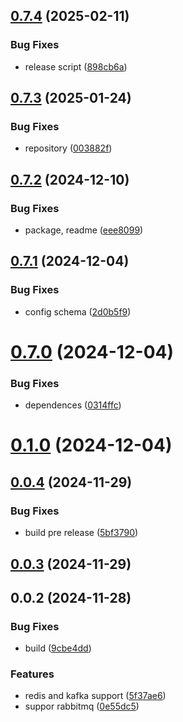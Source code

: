 ## [0.7.4](https://github.com/cmmvio/cmmv-queue/compare/v0.7.3...v0.7.4) (2025-02-11)


### Bug Fixes

* release script ([898cb6a](https://github.com/cmmvio/cmmv-queue/commit/898cb6a1eb6c89df6aafe93fc87027a4044390d5))



## [0.7.3](https://github.com/cmmvio/cmmv-queue/compare/v0.7.2...v0.7.3) (2025-01-24)


### Bug Fixes

* repository ([003882f](https://github.com/cmmvio/cmmv-queue/commit/003882f12f925bd802020eb41975324dc164c3ad))



## [0.7.2](https://github.com/cmmvio/cmmv-queue/compare/v0.7.1...v0.7.2) (2024-12-10)


### Bug Fixes

* package, readme ([eee8099](https://github.com/cmmvio/cmmv-queue/commit/eee8099a4c1d009cabf86cfdffe1a3c045884a4b))



## [0.7.1](https://github.com/cmmvio/cmmv-queue/compare/v0.7.0...v0.7.1) (2024-12-04)


### Bug Fixes

* config schema ([2d0b5f9](https://github.com/cmmvio/cmmv-queue/commit/2d0b5f95ee78cdbe68dc8a179ab74f13c7951dc7))



# [0.7.0](https://github.com/cmmvio/cmmv-queue/compare/v0.1.0...v0.7.0) (2024-12-04)


### Bug Fixes

* dependences ([0314ffc](https://github.com/cmmvio/cmmv-queue/commit/0314ffc2d27534d679de61e360ac6928245cd0cf))



# [0.1.0](https://github.com/cmmvio/cmmv-queue/compare/v0.0.4...v0.1.0) (2024-12-04)



## [0.0.4](https://github.com/cmmvio/cmmv-queue/compare/v0.0.3...v0.0.4) (2024-11-29)


### Bug Fixes

* build pre release ([5bf3790](https://github.com/cmmvio/cmmv-queue/commit/5bf37900cc28f8e18dd6239d733f4e1d79166868))



## [0.0.3](https://github.com/cmmvio/cmmv-queue/compare/v0.0.2...v0.0.3) (2024-11-29)



## 0.0.2 (2024-11-28)


### Bug Fixes

* build ([9cbe4dd](https://github.com/cmmvio/cmmv-queue/commit/9cbe4ddeb29ce3b99f596e9b1ecd77defdcdfe1c))


### Features

* redis and kafka support ([5f37ae6](https://github.com/cmmvio/cmmv-queue/commit/5f37ae60067a6e4115b604a26158eeb6c6af10c1))
* suppor rabbitmq ([0e55dc5](https://github.com/cmmvio/cmmv-queue/commit/0e55dc5af20f512a88152afcc91f2699dc626882))



